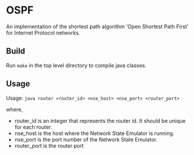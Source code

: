 # OSPF
An implementation of the shortest path algorithm 'Open Shortest Path First' for Internet Protocol networks.

## Build
Run `make` in the top level directory to compile java classes. 

## Usage
Usage: `java router <router_id> <nse_host> <nse_port> <router_port>`

where, 
* router_id is an integer that represents the router id. It should be unique for each router.
* nse_host is the host where the Network State Emulator is running.
* nse_port is the port number of the Network State Emulator.
* router_port is the router port
